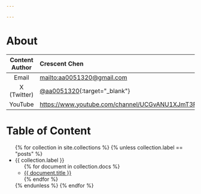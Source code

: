 ```yaml
---

---
```


# About
| Content Author | Crescent Chen                                                                |
| :------------: | :--------------------------------------------------------------------------- |
|     Email      | <mailto:aa0051320@gmail.com>                                                 |
|  X (Twitter)   | [@aa0051320](https://twitter.com/aa0051320){:target="_blank"}                |
|    YouTube     | <https://www.youtube.com/channel/UCGvANU1XJmT3FVQBt8Ixbog>{:target="_blank"} |

# Table of Content
<ul>
  {% for collection in site.collections %}
    {% unless collection.label == "posts" %}
      <li>{{ collection.label }}
        <ul>
          {% for document in collection.docs %}
            <li><a href="{{ document.url | relative_url }}">{{ document.title }}</a></li>
          {% endfor %}
        </ul>
      </li>
    {% endunless %}
  {% endfor %}
</ul>
